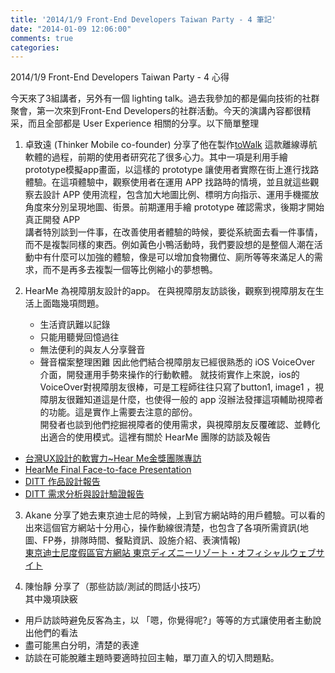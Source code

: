 ```yaml
---
title: '2014/1/9 Front-End Developers Taiwan Party - 4 筆記'
date: "2014-01-09 12:06:00"
comments: true
categories: 
---
```

2014/1/9 Front-End Developers Taiwan Party - 4 心得

今天來了3組講者，另外有一個 lighting talk。過去我參加的都是偏向技術的社群聚會，第一次來到Front-End Developers的社群活動。今天的演講內容都很精采，而且全部都是 User Experience 相關的分享。以下簡單整理

1. 卓致遠 (Thinker Mobile co-founder) 分享了他在製作[toWalk](http://zh.towalk.cc/) 這款離線導航軟體的過程，前期的使用者研究花了很多心力。其中一項是利用手繪prototype模擬app畫面，以這樣的 prototype 讓使用者實際在街上進行找路體驗。在這項體驗中，觀察使用者在運用 APP 找路時的情境，並且就這些觀察去設計 APP 使用流程，包含加大地圖比例、標明方向指示、運用手機擺放角度來分別呈現地圖、街景。前期運用手繪 prototype 確認需求，後期才開始真正開發 APP  
講者特別談到一件事，在改善使用者體驗的時候，要從系統面去看一件事情，而不是複製同樣的東西。例如黃色小鴨活動時，我們要設想的是整個人潮在活動中有什麼可以加強的體驗，像是可以增加食物攤位、廁所等等來滿足人的需求，而不是再多去複製一個等比例縮小的夢想鴨。

2. HearMe 為視障朋友設計的app。
    在與視障朋友訪談後，觀察到視障朋友在生活上面臨幾項問題。
   * 生活資訊難以記錄
   * 只能用聽覺回憶過往
   * 無法便利的與友人分享聲音
   * 聲音檔案整理困難
因此他們結合視障朋友已經很熟悉的 iOS VoiceOver 介面，開發運用手勢來操作的行動軟體。
就技術實作上來說，ios的VoiceOver對視障朋友很棒，可是工程師往往只寫了button1, image1 ，視障朋友很難知道這是什麼，也使得一般的 app  沒辦法發揮這項輔助視障者的功能。這是實作上需要去注意的部份。  
開發者也談到他們挖掘視障者的使用需求，與視障朋友反覆確認、並轉化出適合的使用模式。這裡有關於 HearMe 團隊的訪談及報告
* [台灣UX設計的軟實力~Hear Me金獎團隊專訪](http://www.appguru.com.tw/appguru/blog/21958/taiwan-ux-design-soft-power-hear-me-gold-team-interview)
* [HearMe Final Face-to-face Presentation](http://www.slideshare.net/drhhtang/dittkeynote)
* [DITT 作品設計報告](http://www.slideshare.net/drhhtang/hearme-design-report)
* [DITT 需求分析與設計驗證報告](http://www.slideshare.net/drhhtang/hearme-ux-study)

3. Akane 分享了她去東京迪士尼的時候，上到官方網站時的用戶體驗。可以看的出來這個官方網站十分用心，操作動線很清楚，也包含了各項所需資訊(地圖、FP券，排隊時間、餐點資訊、設施介紹、表演情報)  
[東京迪士尼度假區官方網站 東京ディズニーリゾート・オフィシャルウェブサイト](http://s.tokyodisneyresort.jp)

4. 陳怡靜 分享了（那些訪談/測試的問話小技巧）  
其中幾項訣竅
* 用戶訪談時避免反客為主，以 「嗯，你覺得呢?」等等的方式讓使用者主動說出他們的看法
* 盡可能黑白分明，清楚的表達
* 訪談在可能脫離主題時要適時拉回主軸，單刀直入的切入問題點。
